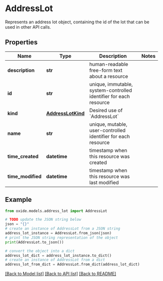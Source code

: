 # AddressLot

Represents an address lot object, containing the id of the lot that can be used in other API calls.

## Properties

Name | Type | Description | Notes
------------ | ------------- | ------------- | -------------
**description** | **str** | human-readable free-form text about a resource | 
**id** | **str** | unique, immutable, system-controlled identifier for each resource | 
**kind** | [**AddressLotKind**](AddressLotKind.md) | Desired use of &#x60;AddressLot&#x60; | 
**name** | **str** | unique, mutable, user-controlled identifier for each resource | 
**time_created** | **datetime** | timestamp when this resource was created | 
**time_modified** | **datetime** | timestamp when this resource was last modified | 

## Example

```python
from oxide.models.address_lot import AddressLot

# TODO update the JSON string below
json = "{}"
# create an instance of AddressLot from a JSON string
address_lot_instance = AddressLot.from_json(json)
# print the JSON string representation of the object
print(AddressLot.to_json())

# convert the object into a dict
address_lot_dict = address_lot_instance.to_dict()
# create an instance of AddressLot from a dict
address_lot_from_dict = AddressLot.from_dict(address_lot_dict)
```
[[Back to Model list]](../README.md#documentation-for-models) [[Back to API list]](../README.md#documentation-for-api-endpoints) [[Back to README]](../README.md)


